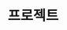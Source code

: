 ---
title: "프로젝트"
type: widget_page
summary: "개발 및 실습 프로젝트 모음"
featured_image: "/media/labtab.jpg"  # 대표 이미지 경로
---